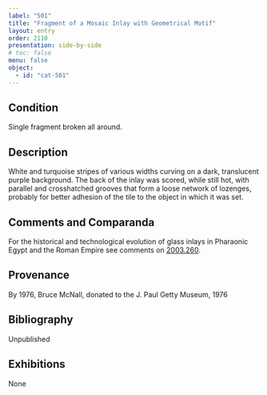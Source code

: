 ```yaml
---
label: "501"
title: "Fragment of a Mosaic Inlay with Geometrical Motif"
layout: entry
order: 2110
presentation: side-by-side
# toc: false
menu: false
object:
  - id: "cat-501"
---
```


## Condition

Single fragment broken all around.

## Description

White and turquoise stripes of various widths curving on a dark, translucent purple background. The back of the inlay was scored, while still hot, with parallel and crosshatched grooves that form a loose network of lozenges, probably for better adhesion of the tile to the object in which it was set.

## Comments and Comparanda

For the historical and technological evolution of glass inlays in Pharaonic Egypt and the Roman Empire see comments on [2003.260](#cat).

## Provenance

By 1976, Bruce McNall, donated to the J. Paul Getty Museum, 1976

## Bibliography

Unpublished

## Exhibitions

None